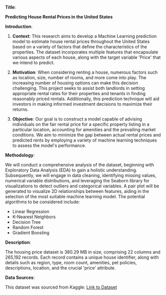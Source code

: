 **Title**:

**Predicting House Rental Prices in the United States**

**Introduction**:

1. **Context**:
   This research aims to develop a Machine Learning prediction model to estimate house rental prices throughout the United States based on a variety of factors that define the characteristics of the properties. The dataset incorporates multiple features that encapsulate various aspects of each house, along with the target variable 'Price' that we intend to predict.

2. **Motivation**:
   When considering renting a house, numerous factors such as location, size, number of rooms, and more come into play. The increasing number of housing options can make this decision challenging. This project seeks to assist both landlords in setting appropriate rental rates for their properties and tenants in finding reasonably priced rentals. Additionally, this prediction technique will aid investors in making informed investment decisions to maximize their returns.

3. **Objective**:
   Our goal is to construct a model capable of advising individuals on the fair rental price for a specific property listing in a particular location, accounting for amenities and the prevailing market conditions. We aim to minimize the gap between actual rental prices and predicted rents by employing a variety of machine learning techniques to assess the model's performance.

**Methodology**:

We will conduct a comprehensive analysis of the dataset, beginning with Exploratory Data Analysis (EDA) to gain a holistic understanding. Subsequently, we will engage in data cleaning, identifying missing values, numerical variable distributions, and leveraging the Seaborn library for visualizations to detect outliers and categorical variables. A pair plot will be generated to visualize 2D relationships between features, aiding in the selection of the most suitable machine learning model. The potential algorithms to be considered include:
- Linear Regression
- K-Nearest Neighbors
- Decision Tree
- Random Forest
- Gradient Boosting

**Description**:

The housing price dataset is 380.29 MB in size, comprising 22 columns and 265,192 records. Each record contains a unique house identifier, along with details such as region, type, room count, amenities, pet policies, descriptions, location, and the crucial 'price' attribute.

**Data Sources**:

This dataset was sourced from Kaggle:
[Link to Dataset](https://www.kaggle.com/datasets/rkb0023/houserentpredictiondataset)
